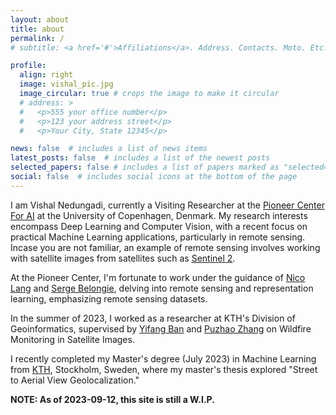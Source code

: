```yaml
---
layout: about
title: about
permalink: /
# subtitle: <a href='#'>Affiliations</a>. Address. Contacts. Moto. Etc.

profile:
  align: right
  image: vishal_pic.jpg
  image_circular: true # crops the image to make it circular
  # address: >
  #   <p>555 your office number</p>
  #   <p>123 your address street</p>
  #   <p>Your City, State 12345</p>

news: false  # includes a list of news items
latest_posts: false  # includes a list of the newest posts
selected_papers: false # includes a list of papers marked as "selected={true}"
social: false  # includes social icons at the bottom of the page
---
```




I am Vishal Nedungadi, currently a Visiting Researcher at the [Pioneer Center For AI](https://www.aicentre.dk/) at the University of Copenhagen, Denmark. My research interests encompass Deep Learning and Computer Vision, with a recent focus on practical Machine Learning applications, particularly in remote sensing. Incase you are not familiar, an example of remote sensing involves working with satellite images from satellites such as [Sentinel 2](https://sentinel.esa.int/web/sentinel/missions/sentinel-2c).

At the Pioneer Center, I'm fortunate to work under the guidance of [Nico Lang](https://langnico.github.io/) and [Serge Belongie](https://www.belongielab.org/), delving into remote sensing and representation learning, emphasizing remote sensing datasets.

In the summer of 2023, I worked as a researcher at KTH's Division of Geoinformatics, supervised by [Yifang Ban](https://www.kth.se/profile/yifang) and [Puzhao Zhang](https://www.kth.se/profile/puzhao) on Wildfire Monitoring in Satellite Images.

I recently completed my Master's degree (July 2023) in Machine Learning from [KTH](https://www.kth.se/en), Stockholm, Sweden, where my master's thesis explored "Street to Aerial View Geolocalization."

**NOTE: As of 2023-09-12, this site is still a W.I.P.**

